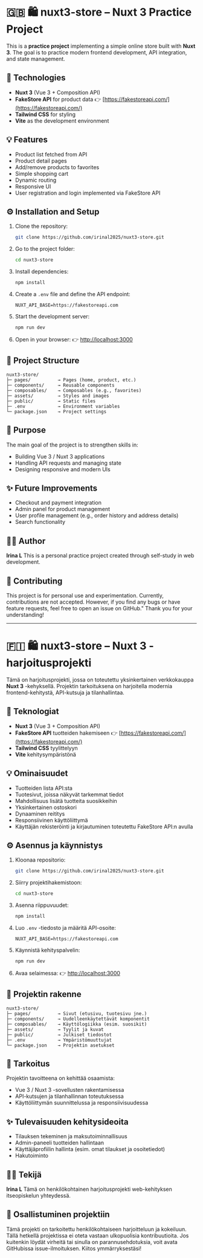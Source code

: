 # 🇬🇧 🛍️ nuxt3-store – Nuxt 3 Practice Project

This is a **practice project** implementing a simple online store built with **Nuxt 3**.
The goal is to practice modern frontend development, API integration, and state management.

## 🚀 Technologies

* **Nuxt 3** (Vue 3 + Composition API)
* **FakeStore API** for product data
  👉 [https://fakestoreapi.com/](https://fakestoreapi.com/)
* **Tailwind CSS** for styling
* **Vite** as the development environment

## 💡 Features

* Product list fetched from API
* Product detail pages
* Add/remove products to favorites
* Simple shopping cart
* Dynamic routing
* Responsive UI
* User registration and login implemented via FakeStore API

## ⚙️ Installation and Setup

1. Clone the repository:

   ```bash
   git clone https://github.com/irinal2025/nuxt3-store.git
   ```

2. Go to the project folder:

   ```bash
   cd nuxt3-store
   ```

3. Install dependencies:

   ```bash
   npm install
   ```

4. Create a `.env` file and define the API endpoint:

   ```
   NUXT_API_BASE=https://fakestoreapi.com
   ```

5. Start the development server:

   ```bash
   npm run dev
   ```

6. Open in your browser:
   👉 [http://localhost:3000](http://localhost:3000)

## 📂 Project Structure

```
nuxt3-store/
├─ pages/          → Pages (home, product, etc.)
├─ components/     → Reusable components
├─ composables/    → Composables (e.g., favorites)
├─ assets/         → Styles and images
├─ public/         → Static files
├─ .env            → Environment variables
└─ package.json    → Project settings
```

## 🧠 Purpose

The main goal of the project is to strengthen skills in:

* Building Vue 3 / Nuxt 3 applications
* Handling API requests and managing state
* Designing responsive and modern UIs

## ✨ Future Improvements

* Checkout and payment integration
* Admin panel for product management
* User profile management (e.g., order history and address details)
* Search functionality

## 👨‍💻 Author

**Irina L**
This is a personal practice project created through self-study in web development.

## 🧩 Contributing  

This project is for personal use and experimentation. Currently, contributions are not accepted. However, if you find any bugs or have feature requests, feel free to open an issue on GitHub." Thank you for your understanding!

---

 # 🇫🇮 🛍️ nuxt3-store – Nuxt 3 -harjoitusprojekti

Tämä on harjoitusprojekti, jossa on toteutettu yksinkertainen verkkokauppa **Nuxt 3** -kehyksellä.
Projektin tarkoituksena on harjoitella modernia frontend-kehitystä, API-kutsuja ja tilanhallintaa.

## 🚀 Teknologiat

* **Nuxt 3** (Vue 3 + Composition API)
* **FakeStore API** tuotteiden hakemiseen
  👉 [https://fakestoreapi.com/](https://fakestoreapi.com/)
* **Tailwind CSS** tyylittelyyn
* **Vite** kehitysympäristönä

## 💡 Ominaisuudet

* Tuotteiden lista API:sta
* Tuotesivut, joissa näkyvät tarkemmat tiedot
* Mahdollisuus lisätä tuotteita suosikkeihin
* Yksinkertainen ostoskori
* Dynaaminen reititys
* Responsiivinen käyttöliittymä
* Käyttäjän rekisteröinti ja kirjautuminen toteutettu FakeStore API:n avulla

## ⚙️ Asennus ja käynnistys

1. Kloonaa repositorio:

   ```bash
   git clone https://github.com/irinal2025/nuxt3-store.git
   ```

2. Siirry projektihakemistoon:

   ```bash
   cd nuxt3-store
   ```

3. Asenna riippuvuudet:

   ```bash
   npm install
   ```

4. Luo `.env` -tiedosto ja määritä API-osoite:

   ```
   NUXT_API_BASE=https://fakestoreapi.com
   ```

5. Käynnistä kehityspalvelin:

   ```bash
   npm run dev
   ```

6. Avaa selaimessa:
   👉 [http://localhost:3000](http://localhost:3000)

## 📂 Projektin rakenne

```
nuxt3-store/
├─ pages/          → Sivut (etusivu, tuotesivu jne.)
├─ components/     → Uudelleenkäytettävät komponentit
├─ composables/    → Käyttölogiikka (esim. suosikit)
├─ assets/         → Tyylit ja kuvat
├─ public/         → Julkiset tiedostot
├─ .env            → Ympäristömuuttujat
└─ package.json    → Projektin asetukset
```

## 🧠 Tarkoitus

Projektin tavoitteena on kehittää osaamista:

* Vue 3 / Nuxt 3 -sovellusten rakentamisessa
* API-kutsujen ja tilanhallinnan toteutuksessa
* Käyttöliittymän suunnittelussa ja responsiivisuudessa

## ✨ Tulevaisuuden kehitysideoita

* Tilauksen tekeminen ja maksutoiminnallisuus
* Admin-paneeli tuotteiden hallintaan
* Käyttäjäprofiilin hallinta (esim. omat tilaukset ja osoitetiedot)
* Hakutoiminto

## 👨‍💻 Tekijä

**Irina L**
Tämä on henkilökohtainen harjoitusprojekti web-kehityksen itseopiskelun yhteydessä.

## 🧩 Osallistuminen projektiin

Tämä projekti on tarkoitettu henkilökohtaiseen harjoitteluun ja kokeiluun. Tällä hetkellä projektissa ei oteta vastaan ulkopuolisia kontribuutioita. Jos kuitenkin löydät virheitä tai sinulla on parannusehdotuksia, voit avata GitHubissa issue-ilmoituksen. Kiitos ymmärryksestäsi!

